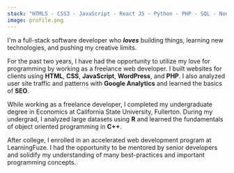```yaml
---
stack: "HTML5 - CSS3 - JavaScript - React JS - Python - PHP - SQL - Node - Express - Flask  - Django - Webpack - Styled Components - Bootstrap - Gatsby - Git - Heroku - WordPress - Adobe Suite"
image: profile.png
---
```


I'm a full-stack software developer who **_loves_** building things, learning new technologies, and <span>pushing my creative limits.</span>

For the past two years, I have had the opportunity to utilize my love for programming by working as a <span>freelance web developer</span>. I built websites for clients using **HTML**, **CSS**, **JavaScript**, **WordPress**, and **PHP**. I also analyzed user site traffic and patterns with **Google Analytics** and learned the basics of **SEO**.

While working as a freelance developer, I completed my undergraduate degree in Economics at California State University, Fullerton. During my undergrad, I analyzed large datasets using **R** and learned the fundamentals of <span>object oriented programming</span> in **C++**.

After college, I enrolled in an accelerated web development program at LearningFuze. I had the opportunity to be <span>mentored by senior developers</span> and solidify my understanding of many best-practices and important programming concepts.
